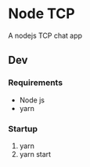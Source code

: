 # Node TCP

A nodejs TCP chat app

## Dev

### Requirements

* Node js
* yarn

### Startup

1. yarn
2. yarn start
